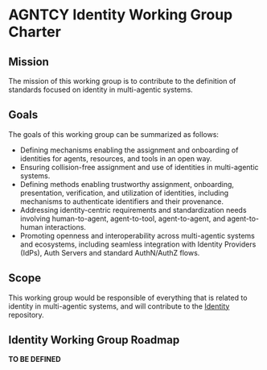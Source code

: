 # AGNTCY Identity Working Group Charter

## Mission

The mission of this working group is to contribute to the definition of standards focused on identity in multi-agentic systems.

## Goals

The goals of this working group can be summarized as follows:

- Defining mechanisms enabling the assignment and onboarding of identities for agents, resources, and tools in an open way.
- Ensuring collision-free assignment and use of identities in multi-agentic systems.
- Defining methods enabling trustworthy assignment, onboarding, presentation, verification, and utilization of identities, including mechanisms to authenticate identifiers and their provenance.
- Addressing identity-centric requirements and standardization needs involving human-to-agent, agent-to-tool, agent-to-agent, and agent-to-human interactions.  
- Promoting openness and interoperability across multi-agentic systems and ecosystems, including seamless integration with Identity Providers (IdPs), Auth Servers and standard AuthN/AuthZ flows.

## Scope

This working group would be responsible of everything that is related to identity in multi-agentic systems, and will contribute to the [Identity](https://github.com/agntcy/identity) repository.

## Identity Working Group Roadmap

**TO BE DEFINED**
